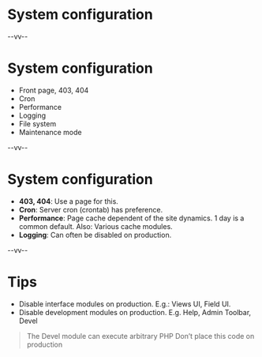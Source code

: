 # System configuration

--vv--

# System configuration
- Front page, 403, 404
- Cron
- Performance
- Logging
- File system
- Maintenance mode

--vv--

# System configuration
- **403, 404**: Use a page for this.
- **Cron**: Server cron (crontab) has preference.
- **Performance**: Page cache dependent of the site dynamics. 1 day is a common default. Also: Various cache modules.
- **Logging**: Can often be disabled on production.

--vv--

# Tips
- Disable interface modules on production. E.g.: Views UI, Field UI.
- Disable development modules on production. E.g. Help, Admin Toolbar, Devel
> The Devel module can execute arbitrary PHP Don’t place this code on production